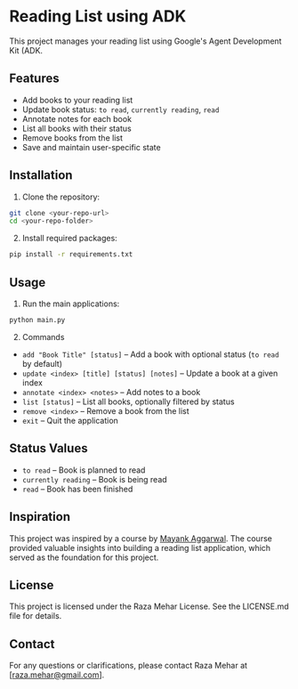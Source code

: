 # Reading List using ADK
This project manages your reading list using Google's Agent Development Kit (ADK.  

## Features
- Add books to your reading list  
- Update book status: `to read`, `currently reading`, `read`  
- Annotate notes for each book  
- List all books with their status  
- Remove books from the list  
- Save and maintain user-specific state  


## Installation
1. Clone the repository:

```bash
git clone <your-repo-url>
cd <your-repo-folder>
```


2. Install required packages:
```bash
pip install -r requirements.txt
```

## Usage
1. Run the main applications:
```bash
python main.py
```

2. Commands
- `add "Book Title" [status]` – Add a book with optional status (`to read` by default)  
- `update <index> [title] [status] [notes]` – Update a book at a given index  
- `annotate <index> <notes>` – Add notes to a book  
- `list [status]` – List all books, optionally filtered by status  
- `remove <index>` – Remove a book from the list  
- `exit` – Quit the application

## Status Values
- `to read` – Book is planned to read  
- `currently reading` – Book is being read  
- `read` – Book has been finished

## Inspiration
This project was inspired by a course by [Mayank Aggarwal](https://github.com/mayank953). The course provided valuable insights into building a reading list application, which served as the foundation for this project.

## License
This project is licensed under the Raza Mehar License. See the LICENSE.md file for details.

## Contact
For any questions or clarifications, please contact Raza Mehar at [raza.mehar@gmail.com].